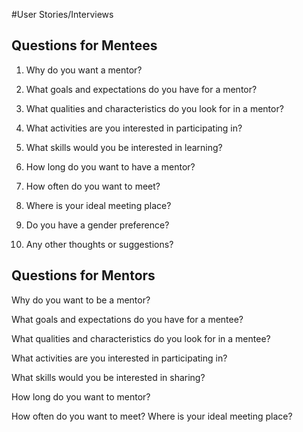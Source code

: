 #User Stories/Interviews

## Questions for Mentees

1. Why do you want a mentor?

2. What goals and expectations do you have for a mentor?

3. What qualities and characteristics do you look for in a mentor?

4. What activities are you interested in participating in? 

5. What skills would you be interested in learning?

6. How long do you want to have a mentor?

7. How often do you want to meet? 

8. Where is your ideal meeting place?

9. Do you have a gender preference?

10. Any other thoughts or suggestions?



## Questions for Mentors

Why do you want to be a mentor?

What goals and expectations do you have for a mentee?

What qualities and characteristics do you look for in a mentee?

What activities are you interested in participating in? 

What skills would you be interested in sharing?

How long do you want to mentor?

How often do you want to meet? Where is your ideal meeting place?